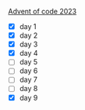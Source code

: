 [Advent of code 2023](https://adventofcode.com/2023)

- [x] day 1
- [x] day 2
- [x] day 3
- [x] day 4
- [ ] day 5
- [ ] day 6
- [ ] day 7
- [ ] day 8
- [x] day 9